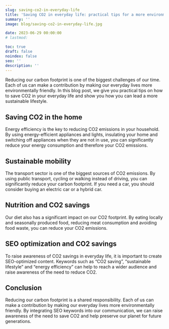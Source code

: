 ```yaml
---
slug: saving-co2-in-everyday-life
title: 'Saving CO2 in everyday life: practical tips for a more environmentally friendly lifestyle'
summary: ''
image: blog/saving-co2-in-everyday-life.jpg

date: 2023-06-29 00:00:00
# lastmod: 

toc: true
draft: false
noindex: false
seo: ''
description: ''
---
```

Reducing our carbon footprint is one of the biggest challenges of our time. Each of us can make a contribution by making our everyday lives more environmentally friendly. In this blog post, we give you practical tips on how to save CO2 in your everyday life and show you how you can lead a more sustainable lifestyle.

## Saving CO2 in the home

Energy efficiency is the key to reducing CO2 emissions in your household. By using energy-efficient appliances and lights, insulating your home and switching off appliances when they are not in use, you can significantly reduce your energy consumption and therefore your CO2 emissions.

## Sustainable mobility

The transport sector is one of the biggest sources of CO2 emissions. By using public transport, cycling or walking instead of driving, you can significantly reduce your carbon footprint. If you need a car, you should consider buying an electric car or a hybrid car.

## Nutrition and CO2 savings

Our diet also has a significant impact on our CO2 footprint. By eating locally and seasonally produced food, reducing meat consumption and avoiding food waste, you can reduce your CO2 emissions.

## SEO optimization and CO2 savings

To raise awareness of CO2 savings in everyday life, it is important to create SEO-optimized content. Keywords such as “CO2 saving”, “sustainable lifestyle” and “energy efficiency” can help to reach a wider audience and raise awareness of the need to reduce CO2.

## Conclusion

Reducing our carbon footprint is a shared responsibility. Each of us can make a contribution by making our everyday lives more environmentally friendly. By integrating SEO keywords into our communication, we can raise awareness of the need to save CO2 and help preserve our planet for future generations.
